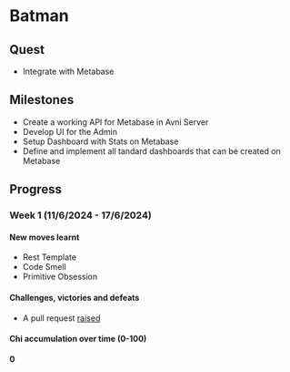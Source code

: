 # Batman

## Quest
- Integrate with Metabase

## Milestones
- Create a working API for Metabase in Avni Server
- Develop UI for the Admin
- Setup Dashboard with Stats on Metabase
- Define and implement all tandard dashboards that can be created on Metabase

## Progress

### Week 1 (11/6/2024 - 17/6/2024)
#### New moves learnt
- Rest Template
- Code Smell
- Primitive Obsession

#### Challenges, victories and defeats
- A pull request [raised]([https://github.com/avniproject/avni-client/pulls/1](https://github.com/avniproject/avni-server/pull/734))

#### Chi accumulation over time (0-100)
**0**
